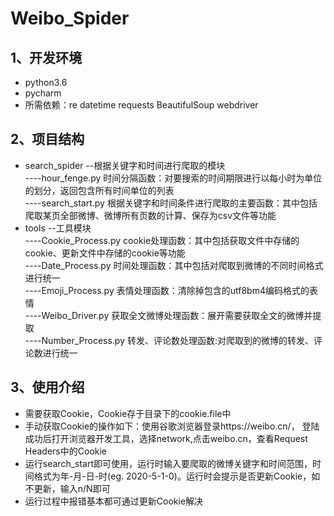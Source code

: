# Weibo_Spider

1、开发环境
---------
* python3.6
* pycharm
* 所需依赖：re datetime requests BeautifulSoup webdriver  

2、项目结构
---------
* search_spider --根据关键字和时间进行爬取的模块  
----hour_fenge.py 时间分隔函数：对要搜索的时间期限进行以每小时为单位的划分，返回包含所有时间单位的列表  
----search_start.py 根据关键字和时间条件进行爬取的主要函数：其中包括爬取某页全部微博、微博所有页数的计算、保存为csv文件等功能  
* tools --工具模块  
----Cookie_Process.py cookie处理函数：其中包括获取文件中存储的cookie、更新文件中存储的cookie等功能  
----Date_Process.py 时间处理函数：其中包括对爬取到微博的不同时间格式进行统一  
----Emoji_Process.py 表情处理函数：清除掉包含的utf8bm4编码格式的表情  
----Weibo_Driver.py 获取全文微博处理函数：展开需要获取全文的微博并提取  
----Number_Process.py 转发、评论数处理函数:对爬取到的微博的转发、评论数进行统一  

3、使用介绍  
--------
* 需要获取Cookie，Cookie存于目录下的cookie.file中  
* 手动获取Cookie的操作如下：使用谷歌浏览器登录https://weibo.cn/， 登陆成功后打开浏览器开发工具，选择network,点击weibo.cn，查看Request Headers中的Cookie  
* 运行search_start即可使用，运行时输入要爬取的微博关键字和时间范围，时间格式为年-月-日-时(eg. 2020-5-1-0)。运行时会提示是否更新Cookie，如不更新，输入n/N即可  
* 运行过程中报错基本都可通过更新Cookie解决  
